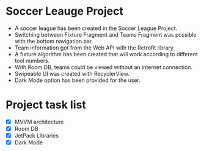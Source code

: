 # Soccer Leauge Project
 
- A soccer league has been created in the Soccer League Project.
- Switching between Fixture Fragment and Teams Fragment was possible with the bottom navigation bar.
- Team information got from the Web API with the Retrofit library.
- A fixture algorithm has been created that will work according to different tool numbers.
- With Room DB, teams could be viewed without an internet connection.
- Swipeable UI was created with RecyclerView.
- Dark Mode option has been provided for the user.

# Project task list

- [x] MVVM architecture
- [x] Room DB
- [x] JetPack Libraries
- [x] Dark Mode

